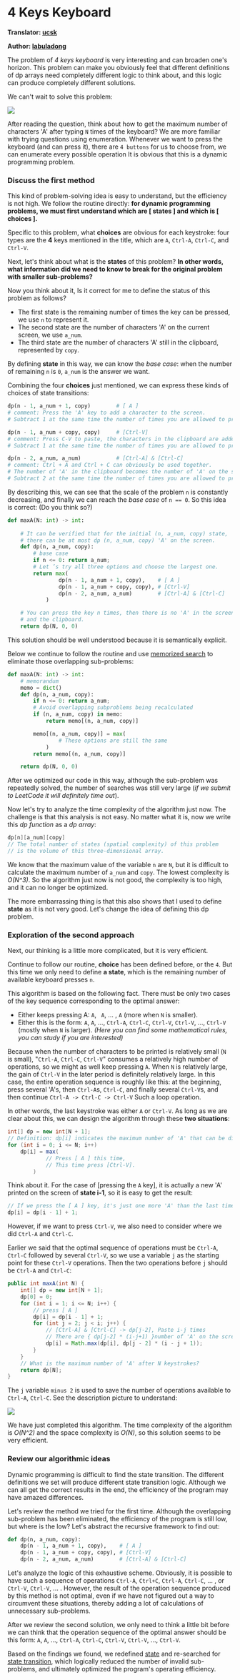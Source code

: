 # 4 Keys Keyboard

**Translator: [ucsk](https://github.com/ucsk)**

**Author: [labuladong](https://github.com/labuladong)**

The problem of *4 keys keyboard* is very interesting and can broaden one's horizon.  This problem can make you obviously feel that different definitions of dp arrays need completely different logic to think about, and this logic can produce completely different solutions.

We can't wait to solve this problem:

![](../pictures/4keyboard/title.png)

After reading the question, think about how to get the maximum number of characters 'A' after typing `N` times of the keyboard? We are more familiar with trying questions using enumeration. Whenever we want to press the keyboard (and can press it), there are `4 buttons` for us to choose from, we can enumerate every possible operation It is obvious that this is a dynamic programming problem.

### Discuss the first method

This kind of problem-solving idea is easy to understand, but the efficiency is not high. We follow the routine directly: **for dynamic programming problems, we must first understand which are [ states ] and which is [ choices ].**

Specific to this problem, what **choices** are obvious for each keystroke: four types are the **4** keys mentioned in the title, which are `A`, `Ctrl-A`, `Ctrl-C`, and `Ctrl-V`.

Next, let's think about what is the **states** of this problem? **In other words, what information did we need to know to break for the original problem with smaller sub-problems?**

Now you think about it, Is it correct for me to define the status of this problem as follows?

-   The first state is the remaining number of times the key can be pressed, we use `n` to represent it.
-   The second state are the number of characters 'A' on the current screen, we use `a_num`.
-   The third state are the number of characters 'A' still in the clipboard, represented by `copy`.

By defining **state** in this way, we can know the *base case*: when the number of remaining `n` is `0`, `a_num` is the answer we want.

Combining the four **choices** just mentioned, we can express these kinds of choices of state transitions:

```python
dp(n - 1, a_num + 1, copy)        # [ A ]
# comment: Press the 'A' key to add a character to the screen.
# Subtract 1 at the same time the number of times you are allowed to press the keyboard.

dp(n - 1, a_num + copy, copy)     # [Ctrl-V]
# comment: Press C-V to paste, the characters in the clipboard are added to the screen.
# Subtract 1 at the same time the number of times you are allowed to press the keyboard.

dp(n - 2, a_num, a_num)           # [Ctrl-A] & [Ctrl-C]
# comment: Ctrl + A and Ctrl + C can obviously be used together.
# The number of 'A' in the clipboard becomes the number of 'A' on the screen.
# Subtract 2 at the same time the number of times you are allowed to press the keyboard.
```

By describing this, we can see that the scale of the problem `n` is constantly decreasing, and finally we can reach the *base case* of `n == 0`. So this idea is correct: (Do you think so?)

```python
def maxA(N: int) -> int:
    
    # It can be verified that for the initial (n, a_num, copy) state,
    # there can be at most dp (n, a_num, copy) 'A' on the screen.
    def dp(n, a_num, copy):
        # base case
        if n <= 0: return a_num;
        # Let ’s try all three options and choose the largest one.
        return max(
                dp(n - 1, a_num + 1, copy),    # [ A ]
                dp(n - 1, a_num + copy, copy), # [Ctrl-V]
                dp(n - 2, a_num, a_num)        # [Ctrl-A] & [Ctrl-C]
            )

    # You can press the key n times, then there is no 'A' in the screen
    # and the clipboard.
    return dp(N, 0, 0)
```

This solution should be well understood because it is semantically explicit.

Below we continue to follow the routine and use <u>memorized search</u> to eliminate those overlapping sub-problems:

```python
def maxA(N: int) -> int:
    # memorandum
    memo = dict()
    def dp(n, a_num, copy):
        if n <= 0: return a_num;
        # Avoid overlapping subproblems being recalculated
        if (n, a_num, copy) in memo:
            return memo[(n, a_num, copy)]

        memo[(n, a_num, copy)] = max(
                # These options are still the same
            )
        return memo[(n, a_num, copy)]

    return dp(N, 0, 0)
```

After we optimized our code in this way, although the sub-problem was repeatedly solved, the number of searches was still very large (*if we submit to LeetCode it will definitely time out*).

Now let's try to analyze the time complexity of the algorithm just now. The challenge is that this analysis is not easy. No matter what it is, now we write this *dp function* as a *dp array*:

```c++
dp[n][a_num][copy]
// The total number of states (spatial complexity) of this problem
// is the volume of this three-dimensional array.
```

We know that the maximum value of the variable `n` are `N`, but it is difficult to calculate the maximum number of `a_num` and `copy`. The lowest complexity is *O(N^3)​*. So the algorithm just now is not good, the complexity is too high, and it can no longer be optimized.

The more embarrassing thing is that this also shows that I used to define **state** as it is not very good. Let's change the idea of defining this dp problem.

### Exploration of the second approach 

Next, our thinking is a little more complicated, but it is very efficient.

Continue to follow our routine, **choice** has been defined before, or the `4`. But this time we only need to define **a state**, which is the remaining number of available keyboard presses `n`.

This algorithm is based on the following fact. There must be only two cases of the key sequence corresponding to the optimal answer:

-   Either keeps pressing A: `A`, ` A`, ... , `A` (more when `N` is smaller).
-   Either this is the form: `A`, `A`, ..., `Ctrl-A`, `Ctrl-C`, `Ctrl-V`, `Ctrl-V`, ..., `Ctrl-V` (mostly when `N` is larger). *(Here you can find some mathematical rules, you can study if you are interested)*

Because when the number of characters to be printed is relatively small (`N` is small), "`Ctrl-A`, `Ctrl-C`, `Ctrl-V`" consumes a relatively high number of operations, so we might as well keep pressing `A`. When `N` is relatively large, the gain of `Ctrl-V` in the later period is definitely relatively large. In this case, the entire operation sequence is roughly like this: at the beginning, press several 'A's, then `Ctrl-A`s, `Ctrl-C`, and finally several `Ctrl-V`s, and then continue `Ctrl-A -> Ctrl-C -> Ctrl-V` Such a loop operation.

In other words, the last keystroke was either `A` or `Ctrl-V`. As long as we are clear about this, we can design the algorithm through these **two situations**:

```java
int[] dp = new int[N + 1];
// Definition: dp[i] indicates the maximum number of 'A' that can be displayed after the // first operation.
for (int i = 0; i <= N; i++) 
    dp[i] = max(
    		// Press [ A ] this time,
        	// This time press [Ctrl-V].
        )
```

Think about it. For the case of [pressing the `A` key], it is actually a new 'A' printed on the screen of **state i-1**, so it is easy to get the result:

```java
// If we press the [ A ] key, it's just one more 'A' than the last time.
dp[i] = dp[i - 1] + 1;
```

However, if we want to press `Ctrl-V`, we also need to consider where we did `Ctrl-A` and `Ctrl-C`.

Earlier we said that the optimal sequence of operations must be `Ctrl-A`, `Ctrl-C` followed by several `Ctrl-V`, so we use a variable `j` as the starting point for these `Ctrl-V` operations. Then the two operations before `j` should be `Ctrl-A` and `Ctrl-C`:

```java
public int maxA(int N) {
    int[] dp = new int[N + 1];
    dp[0] = 0;
    for (int i = 1; i <= N; i++) {
        // press [ A ]
        dp[i] = dp[i - 1] + 1;
        for (int j = 2; j < i; j++) {
            // [Ctrl-A] & [Ctrl-C] -> dp[j-2], Paste i-j times
            // There are { dp[j-2] * (i-j+1) }number of 'A' on the screen
            dp[i] = Math.max(dp[i], dp[j - 2] * (i - j + 1));
        }
    }
    // What is the maximum number of 'A' after N keystrokes?
    return dp[N];
}
```

The `j` variable `minus 2` is used to save the number of operations available to `Ctrl-A`, `Ctrl-C`. See the description picture to understand:

![](../pictures/4keyboard/1.jpg)

We have just completed this algorithm. The time complexity of the algorithm is *O(N^2)​* and the space complexity is ​*O(N)*​, so this solution seems to be very efficient.

### Review our algorithmic ideas

Dynamic programming is difficult to find the state transition. The different definitions we set will produce different state transition logic. Although we can all get the correct results in the end, the efficiency of the program may have amazed differences.

Let's review the method we tried for the first time. Although the overlapping sub-problem has been eliminated, the efficiency of the program is still low, but where is the low? Let's abstract the recursive framework to find out:

```python
def dp(n, a_num, copy):
    dp(n - 1, a_num + 1, copy),    # [ A ]
    dp(n - 1, a_num + copy, copy), # [Ctrl-V]
    dp(n - 2, a_num, a_num)        # [Ctrl-A] & [Ctrl-C]
```

Let's analyze the logic of this exhaustive scheme. Obviously, it is possible to have such a sequence of operations `Ctrl-A`, `Ctrl+C`, `Ctrl-A`, `Ctrl-C`, ... , or `Ctrl-V`, `Ctrl-V`, ... . However, the result of the operation sequence produced by this method is not optimal, even if we have not figured out a way to circumvent these situations, thereby adding a lot of calculations of unnecessary sub-problems.

After we review the second solution, we only need to think a little bit before we can think that the operation sequence of the optimal answer should be this form: `A`, `A`, ..., `Ctrl-A`, `Ctrl-C`, `Ctrl-V`, `Ctrl-V`, ..., `Ctrl-V`.

Based on the findings we found, we redefined <u>state</u> and re-searched for <u>state transition</u>, which logically reduced the number of invalid sub-problems, and ultimately optimized the program's operating efficiency.

